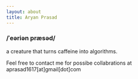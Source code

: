 ```yaml
---
layout: about
title: Aryan Prasad
---
```

### /ˈeəriən præsəd/

a creature that turns caffeine into algorithms.


Feel free to contact me for possibe collabrations at aprasad1617[at]gmail[dot]com